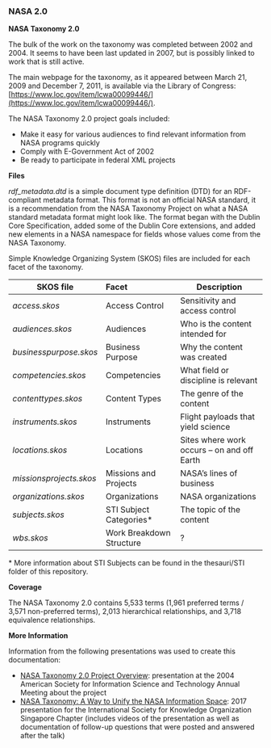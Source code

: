 ### NASA 2.0

**NASA Taxonomy 2.0**

The bulk of the work on the taxonomy was completed between 2002 and 2004. It seems to have been last updated in 2007, but is possibly linked to work that is still active.

The main webpage for the taxonomy, as it appeared between March 21, 2009 and December 7, 2011, is available via the Library of Congress: [https://www.loc.gov/item/lcwa00099446/](https://www.loc.gov/item/lcwa00099446/).

The NASA Taxonomy 2.0 project goals included:
* Make it easy for various audiences to find relevant information from NASA programs quickly
* Comply with E-Government Act of 2002
* Be ready to participate in federal XML projects

**Files**

*rdf_metadata.dtd* is a simple document type definition (DTD) for an RDF-compliant metadata format. This format is not an official NASA standard, it is a recommendation from the NASA Taxonomy Project on what a NASA standard metadata format might look like. The format began with the Dublin Core Specification, added some of the Dublin Core extensions, and added new elements in a NASA namespace for fields whose values come from the NASA Taxonomy.

Simple Knowledge Organizing System (SKOS) files are included for each facet of the taxonomy.

| SKOS file       | Facet           | Description |
| ------------- |:-------------| ----------- |
| *access.skos*             | 	Access Control   | Sensitivity and access control|
| *audiences.skos*          | 	Audiences        |Who is the content intended for|
| *businesspurpose.skos*    | 	Business Purpose |Why the content was created|
| *competencies.skos*       |	Competencies  |What field or discipline is relevant|
| *contenttypes.skos*       |	Content Types  |The genre of the content|
| *instruments.skos*        |	Instruments  |Flight payloads that yield science|
| *locations.skos*          |	Locations  |Sites where work occurs – on and off Earth|
| *missionsprojects.skos*   |	Missions and Projects  |NASA’s lines of business|
| *organizations.skos*      |	Organizations  |NASA organizations|
| *subjects.skos*           |	STI Subject Categories*   |The topic of the content
| *wbs.skos*                |	Work Breakdown Structure  |?|


\* More information about STI Subjects can be found in the thesauri/STI folder of this repository.

**Coverage**

The NASA Taxonomy 2.0 contains 5,533 terms (1,961 preferred terms / 3,571 non-preferred terms), 2,013 hierarchical relationships, and 3,718 equivalence relationships.

**More Information**

Information from the following presentations was used to create this documentation:
* [NASA Taxonomy 2.0 Project Overview](https://ntrs.nasa.gov/search.jsp?R=20070038083): presentation at the 2004 American Society for Information Science and Technology Annual Meeting about the project
* [NASA Taxonomy: A Way to Unify the NASA Information Space](http://www.iskosg.org/NASA_Taxonomy.html): 2017 presentation for the International Society for Knowledge Organization Singapore Chapter (includes videos of the presentation as well as documentation of follow-up questions that were posted and answered after the talk)
